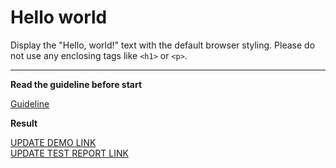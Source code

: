 # Hello world

Display the "Hello, world!" text with the default browser styling. Please do not 
use any enclosing tags like `<h1>` or `<p>`.
___

**Read the guideline before start**

[Guideline](https://mate-academy.github.io/layout_task-guideline/)

**Result**

[UPDATE DEMO LINK](https://KseniiaMazan.github.io/layout_hello-world/) <br>
[UPDATE TEST REPORT LINK](https://kseniiamazan.github.io/layout_hello-world/report/html_report/)
